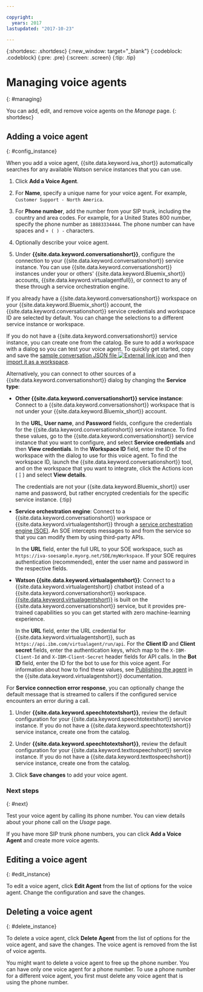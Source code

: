 ```yaml
---

copyright:
  years: 2017
lastupdated: "2017-10-23"

---
```


{:shortdesc: .shortdesc}
{:new_window: target="_blank"}
{:codeblock: .codeblock}
{:pre: .pre}
{:screen: .screen}
{:tip: .tip}


# Managing voice agents
{: #managing}

You can add, edit, and remove voice agents on the _Manage_ page.
{: shortdesc}

<!-- Title should be task oriented and descriptive-->
## Adding a voice agent
{: #config_instance}

When you add a voice agent, {{site.data.keyword.iva_short}} automatically searches for any available Watson service instances that you can use.

1. Click **Add a Voice Agent**.

1. For **Name**, specify a unique name for your voice agent. For example, `Customer Support - North America`.

1. For **Phone number**, add the number from your SIP trunk, including the country and area codes. For example, for a United States 800 number, specify the phone number as `18883334444`. The phone number can have spaces and `+ ( ) -` characters.

1. Optionally describe your voice agent.

1. Under **{{site.data.keyword.conversationshort}}**, configure the connection to your {{site.data.keyword.conversationshort}} service instance. You can use {{site.data.keyword.conversationshort}} instances under your or others' {{site.data.keyword.Bluemix_short}} accounts, {{site.data.keyword.virtualagentfull}}, or connect to any of these through a service orchestration engine.

  If you already have a {{site.data.keyword.conversationshort}} workspace on your {{site.data.keyword.Bluemix_short}} account, the {{site.data.keyword.conversationshort}} service credentials and workspace ID are selected by default. You can change the selections to a different service instance or workspace.

  If you do not have a {{site.data.keyword.conversationshort}} service instance, you can create one from the catalog. Be sure to add a workspace with a dialog so you can test your voice agent. To quickly get started, copy and save the [sample conversation JSON file ![External link icon](../../icons/launch-glyph.svg "External link icon")](https://github.com/WASdev/sample.voice.gateway/blob/master/conversation/voice-gateway-conversation-en.json) and then [import it as a workspace](https://console.bluemix.net/docs/services/conversation/configure-workspace.html#creating-workspaces).

  Alternatively, you can connect to other sources of a {{site.data.keyword.conversationshort}} dialog by changing the **Service type**:
   * **Other {{site.data.keyword.conversationshort}} service instance**: Connect to a {{site.data.keyword.conversationshort}} workspace that is not under your {{site.data.keyword.Bluemix_short}} account.

     In the **URL**, **User name**, and **Password** fields, configure the credentials for the {{site.data.keyword.conversationshort}} service instance. To find these values, go to the  {{site.data.keyword.conversationshort}} service instance that you want to configure, and select **Service credentials** and then **View credentials**. In the **Workspace ID** field, enter the ID of the workspace with the dialog to use for this voice agent. To find the workspace ID, launch the {{site.data.keyword.conversationshort}} tool, and on the workspace that you want to integrate, click the Actions icon (**&vellip;**) and select **View details**.

     The credentials are not your {{site.data.keyword.Bluemix_short}} user name and password, but rather encrypted credentials for the specific service instance.
     {:tip}
   * **Service orchestration engine**: Connect to a {{site.data.keyword.conversationshort}} workspace or {{site.data.keyword.virtualagentshort}} through a [service orchestration engine (SOE)](about.html#arch-soe). An SOE intercepts messages to and from the service so that you can modify them by using third-party APIs.

     In the **URL** field, enter the full URL to your SOE workspace, such as `https://iva-soesample.myorg.net/SOE/myWorkspace`. If your SOE requires authentication (recommended), enter the user name and password in the respective fields.
   * **Watson {{site.data.keyword.virtualagentshort}}**: Connect to a {{site.data.keyword.virtualagentshort}} chatbot instead of a {{site.data.keyword.conversationshort}} workspace. [{{site.data.keyword.virtualagentshort}}](https://console.bluemix.net/docs/services/virtual-agent/getting-started.html#getting-started) is built on the {{site.data.keyword.conversationshort}} service, but it provides pre-trained capabilities so you can get started with zero machine-learning experience.

     In the **URL** field, enter the URL credential for {{site.data.keyword.virtualagentshort}}, such as `https://api.ibm.com/virtualagent/run/api`. For the **Client ID** and **Client secret** fields, enter the authentication keys, which map to the `X-IBM-Client-Id` and `X-IBM-Client-Secret` header fields for API calls. In the **Bot ID** field, enter the ID for the bot to use for this voice agent. For information about how to find these values, see [Publishing the agent](../virtual-agent/publish.html) in the {{site.data.keyword.virtualagentshort}} documentation.

  For **Service connection error response**, you can optionally change the default message that is streamed to callers if the configured service encounters an error during a call.

1. Under **{{site.data.keyword.speechtotextshort}}**, review the default configuration for your {{site.data.keyword.speechtotextshort}} service instance. If you do not have a {{site.data.keyword.speechtotextshort}} service instance, create one from the catalog.

1. Under **{{site.data.keyword.speechtotextshort}}**, review the default configuration for your {{site.data.keyword.texttospeechshort}} service instance. If you do not have a {{site.data.keyword.texttospeechshort}} service instance, create one from the catalog.

1. Click **Save changes** to add your voice agent.

### Next steps
{: #next}

Test your voice agent by calling its phone number. You can view details about your phone call on the _Usage_ page.  

If you have more SIP trunk phone numbers, you can click **Add a Voice Agent** and create more voice agents.

## Editing a voice agent
{: #edit_instance}

To edit a voice agent, click **Edit Agent** from the list of options for the voice agent. Change the configuration and save the changes.

## Deleting a voice agent
{: #delete_instance}

To delete a voice agent, click **Delete Agent** from the list of options for the voice agent, and save the changes. The voice agent is removed from the list of voice agents.

You might want to delete a voice agent to free up the phone number. You can have only one voice agent for a phone number. To use a phone number for a different voice agent, you first must delete any voice agent that is using the phone number.
